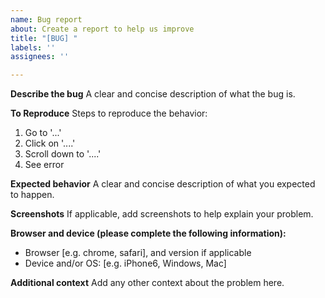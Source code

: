 ```yaml
---
name: Bug report
about: Create a report to help us improve
title: "[BUG] "
labels: ''
assignees: ''

---
```


**Describe the bug**
A clear and concise description of what the bug is.

**To Reproduce**
Steps to reproduce the behavior:
1. Go to '...'
2. Click on '....'
3. Scroll down to '....'
4. See error

**Expected behavior**
A clear and concise description of what you expected to happen.

**Screenshots**
If applicable, add screenshots to help explain your problem.

**Browser and device (please complete the following information):**
 - Browser [e.g. chrome, safari], and version if applicable
 - Device and/or OS: [e.g. iPhone6, Windows, Mac]

**Additional context**
Add any other context about the problem here.
